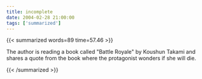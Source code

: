 ```yaml
---
title: incomplete
date: 2004-02-28 21:00:00
tags: ['summarized']
---
```


{{< summarized words=89 time=57.46 >}}

The author is reading a book called "Battle Royale" by Koushun Takami and shares a quote from the book where the protagonist wonders if she will die.

{{< /summarized >}}
